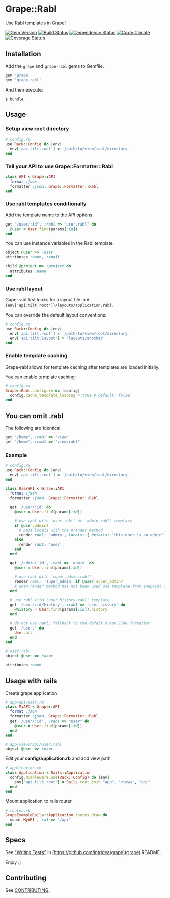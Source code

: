 # Grape::Rabl

Use [Rabl](https://github.com/nesquena/rabl) templates in [Grape](https://github.com/intridea/grape)!

[![Gem Version](http://img.shields.io/gem/v/grape-rabl.svg)](http://badge.fury.io/rb/grape-rabl)
[![Build Status](http://img.shields.io/travis/ruby-grape/grape-rabl.svg)](https://travis-ci.org/ruby-grape/grape-rabl)
[![Dependency Status](https://gemnasium.com/ruby-grape/grape-rabl.svg)](https://gemnasium.com/ruby-grape/grape-rabl)
[![Code Climate](https://codeclimate.com/github/ruby-grape/grape-rabl.svg)](https://codeclimate.com/github/ruby-grape/grape-rabl)
[![Coverage Status](https://img.shields.io/coveralls/ruby-grape/grape-rabl.svg)](https://coveralls.io/r/ruby-grape/grape-rabl?branch=master)

## Installation

Add the `grape` and `grape-rabl` gems to Gemfile.

```ruby
gem 'grape'
gem 'grape-rabl'
```

And then execute:

    $ bundle

## Usage

### Setup view root directory

```ruby
# config.ru
use Rack::Config do |env|
  env['api.tilt.root'] = '/path/to/view/root/directory'
end
```

### Tell your API to use Grape::Formatter::Rabl

```ruby
class API < Grape::API
  format :json
  formatter :json, Grape::Formatter::Rabl
end
```

### Use rabl templates conditionally

Add the template name to the API options.

```ruby
get "/user/:id", :rabl => "user.rabl" do
  @user = User.find(params[:id])
end
```

You can use instance variables in the Rabl template.

```ruby
object @user => :user
attributes :name, :email

child @project => :project do
  attributes :name
end
```

### Use rabl layout

Gape-rabl first looks for a layout file in `#{env['api.tilt.root']}/layouts/application.rabl`.

You can override the default layout conventions:

```ruby
# config.ru
use Rack::Config do |env|
  env['api.tilt.root'] = '/path/to/view/root/directory'
  env['api.tilt.layout'] = 'layouts/another'
end
```

### Enable template caching

Grape-rabl allows for template caching after templates are loaded initially.

You can enable template caching:

```ruby
# config.ru
Grape::Rabl.configure do |config|
  config.cache_template_loading = true # default: false
end
```

## You can omit .rabl

The following are identical.

```ruby
get "/home", :rabl => "view"
get "/home", :rabl => "view.rabl"
```

### Example

```ruby
# config.ru
use Rack::Config do |env|
  env['api.tilt.root'] = '/path/to/view/root/directory'
end

class UserAPI < Grape::API
  format :json
  formatter :json, Grape::Formatter::Rabl

  get '/user/:id' do
    @user = User.find(params[:id])

    # use rabl with 'user.rabl' or 'admin.rabl' template
    if @user.admin?
      # pass locals with the #render method
      render rabl: 'admin', locals: { details: 'this user is an admin' }
    else
      render rabl: 'user'
    end
  end

  get '/admin/:id', :rabl => 'admin' do
    @user = User.find(params[:id])

    # use rabl with 'super_admin.rabl'
    render rabl: 'super_admin' if @user.super_admin?
    # when render method has not been used use template from endpoint definition
  end

  # use rabl with 'user_history.rabl' template
  get '/user/:id/history', :rabl => 'user_history' do
    @history = User.find(params[:id]).history
  end

  # do not use rabl, fallback to the defalt Grape JSON formatter
  get '/users' do
    User.all
  end
end
```

```ruby
# user.rabl
object @user => :user

attributes :name
```

## Usage with rails

Create grape application

```ruby
# app/api/user.rb
class MyAPI < Grape::API
  format :json
  formatter :json, Grape::Formatter::Rabl
  get '/user/:id', :rabl => "user" do
    @user = User.find(params[:id])
  end
end
```

```ruby
# app/views/api/user.rabl
object @user => :user
```

Edit your **config/application.rb** and add view path

```ruby
# application.rb
class Application < Rails::Application
  config.middleware.use(Rack::Config) do |env|
    env['api.tilt.root'] = Rails.root.join "app", "views", "api"
  end
end
```

Mount application to rails router

```ruby
# routes.rb
GrapeExampleRails::Application.routes.draw do
  mount MyAPI , :at => "/api"
end
```

## Specs

See ["Writing Tests"](https://github.com/intridea/grape#writing-tests) in [https://github.com/intridea/grape](grape) README.

Enjoy :)

## Contributing

See [CONTRIBUTING](CONTRIBUTING.md).
